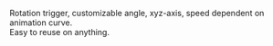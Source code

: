 Rotation trigger, customizable angle, xyz-axis, speed dependent on animation curve.     
Easy to reuse on anything.
